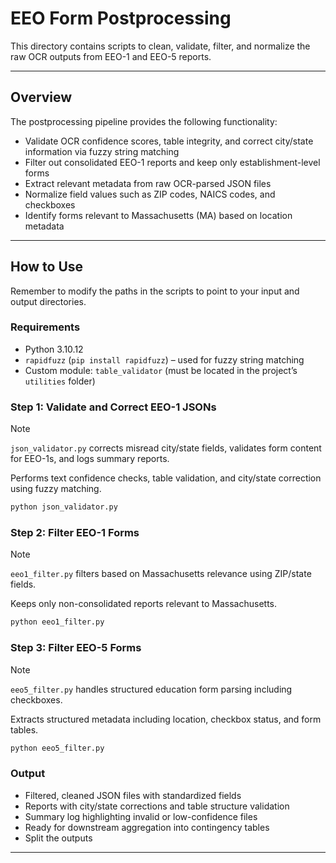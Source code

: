 # EEO Form Postprocessing

This directory contains scripts to clean, validate, filter, and normalize the raw OCR outputs from EEO-1 and EEO-5 reports.

---

## Overview

The postprocessing pipeline provides the following functionality:

- Validate OCR confidence scores, table integrity, and correct city/state information via fuzzy string matching
- Filter out consolidated EEO-1 reports and keep only establishment-level forms
- Extract relevant metadata from raw OCR-parsed JSON files
- Normalize field values such as ZIP codes, NAICS codes, and checkboxes
- Identify forms relevant to Massachusetts (MA) based on location metadata


---

## How to Use

Remember to modify the paths in the scripts to point to your input and output directories.
### Requirements

- Python 3.10.12
- `rapidfuzz` (`pip install rapidfuzz`) – used for fuzzy string matching
- Custom module: `table_validator` (must be located in the project’s `utilities` folder)



### Step 1: Validate and Correct EEO-1 JSONs
> [!NOTE]
> `json_validator.py` corrects misread city/state fields, validates form content for EEO-1s, and logs summary reports.

Performs text confidence checks, table validation, and city/state correction using fuzzy matching.
```bash
python json_validator.py
```

### Step 2: Filter EEO-1 Forms
> [!NOTE]
>`eeo1_filter.py` filters based on Massachusetts relevance using ZIP/state fields.

Keeps only non-consolidated reports relevant to Massachusetts.
```bash
python eeo1_filter.py
```

### Step 3: Filter EEO-5 Forms
> [!NOTE]
> `eeo5_filter.py` handles structured education form parsing including checkboxes.

Extracts structured metadata including location, checkbox status, and form tables.
```bash
python eeo5_filter.py
```

### Output

- Filtered, cleaned JSON files with standardized fields
- Reports with city/state corrections and table structure validation
- Summary log highlighting invalid or low-confidence files
- Ready for downstream aggregation into contingency tables
- Split the outputs

---